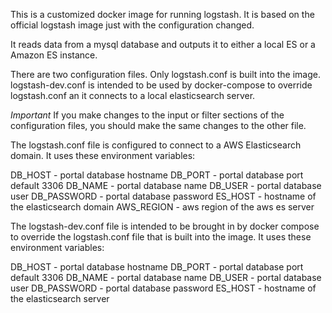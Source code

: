 This is a customized docker image for running logstash.
It is based on the official logstash image just with the configuration
changed.

It reads data from a mysql database and outputs it to either a local ES
or a Amazon ES instance.

There are two configuration files. Only logstash.conf is built into the image.
logstash-dev.conf is intended to be used by docker-compose to override logstash.conf an
it connects to a local elasticsearch server.

*Important* If you make changes to the input or filter sections of the configuration
files, you should make the same changes to the other file.

The logstash.conf file is configured to connect to a AWS Elasticsearch domain. It uses
these environment variables:

DB_HOST - portal database hostname
DB_PORT - portal database port default 3306
DB_NAME - portal database name
DB_USER - portal database user
DB_PASSWORD - portal database password
ES_HOST - hostname of the elasticsearch domain
AWS_REGION - aws region of the aws es server


The logstash-dev.conf file is intended to be brought in by docker compose to override
the logstash.conf file that is built into the image. It uses these environment variables:

DB_HOST - portal database hostname
DB_PORT - portal database port default 3306
DB_NAME - portal database name
DB_USER - portal database user
DB_PASSWORD - portal database password
ES_HOST - hostname of the elasticsearch server
